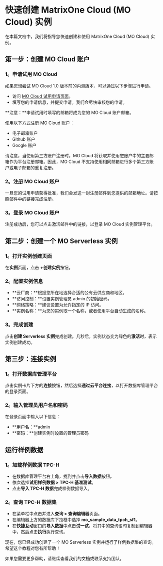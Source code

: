 # 快速创建 MatrixOne Cloud (MO Cloud) 实例

在本篇文档中，我们将指导您快速创建和使用 MatrixOne Cloud (MO Cloud) 实例。

## 第一步：创建 MO Cloud 账户

### 1。申请试用 MO Cloud

如果您想尝试 MO Cloud 1.0 版本前的内测版本，可以通过以下步骤进行申请。

- 访问 [MO Cloud 试用申请页面](https://www.matrixorigin.cn/moc-trial)。
- 填写您的申请信息，并提交申请。我们会尽快审核您的申请。

**注意：**申请试用时填写的邮箱将成为您的 MO Cloud 账户邮箱。

使用以下方式注册 MO Cloud 账户：

- 电子邮箱账户
- Github 账户
- Google 账户

请注意，当使用第三方账户注册时，MO Cloud 将获取并使用您账户中的主要邮箱作为平台注册邮箱。因此，MO Cloud 不支持使用相同邮箱进行多个第三方账户或电子邮箱的重复注册。

### 2。注册 MO Cloud 账户

一旦您的试用申请获得批准，我们会发送一封注册邮件到您提供的邮箱地址。请按照邮件中的链接完成注册。

### 3。登录 MO Cloud 账户

注册成功后，您可以点击激活邮件中的链接，以登录 MO Cloud 实例管理平台。

## 第二步：创建一个 MO Serverless 实例

### 1。打开实例创建页面

在**实例**页面，点击 **+创建实例**按钮。

### 2。配置实例信息

- **云厂商：**根据您所在地选择合适的公有云供应商和地区。
- **访问控制：**设置实例管理员 admin 的初始密码。
- **网络策略：**建议设置为允许指定的 IP 访问。
- **实例名称：**为您的实例取一个名称，或者使用平台自动生成的名称。

### 3。完成创建

点击**创建 Serverless 实例**完成创建。几秒后，实例状态变为绿色的**激活**时，表示实例创建成功。

## 第三步：连接实例

### 1。打开数据库管理平台

点击实例卡片下方的**连接**按钮，然后选择**通过云平台连接**，以打开数据库管理平台的登录页面。

### 2。输入管理员用户名和密码

在登录页面中输入以下信息：

- **用户名：**admin
- **密码：**创建实例时设置的管理员密码

## 运行样例数据

### 1。加载样例数据 TPC-H

- 在数据库管理平台右上角，找到并点击**导入数据**按钮。
- 依次选择**试用样例数据 > TPC-H 基准测试**。
- 点击**导入 TPC-H 数据**完成样例数据导入。

### 2。查询 TPC-H 数据集

- 在菜单栏中点击并进入**查询 > 查询编辑器**页面。
- 在编辑器上方的数据库下拉框中选择 **mo_sample_data_tpch_sf1**。
- 在**快捷互动**窗口的**导入数据**中点击**试一试**，将其中的查询语句复制到编辑器中，然后点击**执行**执行查询。

现在，您已经成功创建了一个 MO Serverless 实例并运行了样例数据集的查询。希望这个教程对您有所帮助！

如果您需要更多帮助，请继续查看我们的文档或联系支持团队。
